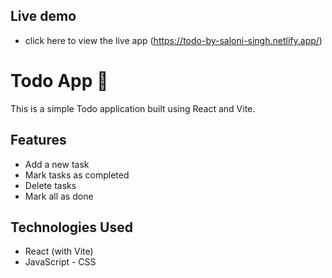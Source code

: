 ## Live demo
- click here to view the live app (https://todo-by-saloni-singh.netlify.app/)
# Todo App 📝

This is a simple Todo application built using React and Vite.

## Features
- Add a new task
- Mark tasks as completed
- Delete tasks
- Mark all as done

## Technologies Used
- React (with Vite)
- JavaScript
- CSS
